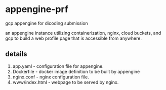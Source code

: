 # appengine-prf

gcp appengine for dicoding submission

an appengine instance utilizing containerization, nginx, cloud buckets, and gcp to build a web profile page that is accessible from anywhere.

## details

1. app.yaml - configuration file for appengine.
1. Dockerfile - docker image definition to be built by appengine
1. nginx.conf - nginx configuration file.
1. www/index.html - webpage to be served by nginx.
